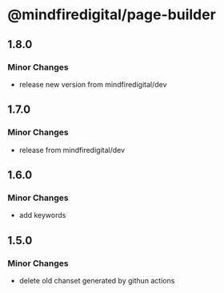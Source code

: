 # @mindfiredigital/page-builder

## 1.8.0

### Minor Changes

- release new version from mindfiredigital/dev

## 1.7.0

### Minor Changes

- release from mindfiredigital/dev

## 1.6.0

### Minor Changes

- add keywords

## 1.5.0

### Minor Changes

- delete old chanset generated by githun actions
